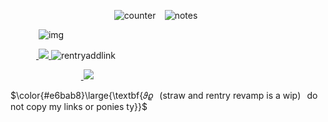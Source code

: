 ⠀⠀⠀⠀⠀⠀⠀⠀⠀⠀⠀⠀⠀  ⠀  ⠀  ![counter](https://komarev.com/ghpvc/?username=melomanie&color=grey&label=𝜗𝜚) ⠀![notes](https://wilardo.crd.co/assets/images/gallery27/870025ee_original.gif?v=37f3ab52)


 ⠀ ⠀⠀⠀![img](https://i.ibb.co/VcMWcNhk/Untitled131-20250911202632.png) ⠀  ⠀ 

⠀⠀⠀⠀<a href="https://cupidmootinterview.straw.page/">
      <img src="https://i.ibb.co/FqK9Nf2R/Untitled132-20250911201641.png">
    </a> ![rentryaddlink](https://i.ibb.co/gLtVZs2T/Untitled132-20250911202011.png)
 
 ⠀⠀⠀⠀⠀⠀⠀⠀⠀⠀⠀<a href="https://melomanie.atabook.org/">
      <img src="https://i.ibb.co/FTQP3DZ/Untitled132-20250911202054.png">
    </a>
    
$\color{#e6bab8}\large{\textbf{𝜗𝜚⠀(straw and rentry revamp is a wip)⠀do not copy my links or ponies ty}}$
